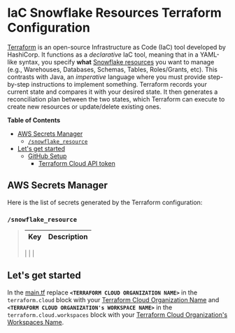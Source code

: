 # IaC Snowflake Resources Terraform Configuration
[Terraform](https://terraform.io) is an open-source Infrastructure as Code (IaC) tool developed by HashiCorp. It functions as a _declarative_ IaC tool, meaning that in a YAML-like syntax, you specify **what** [Snowflake resources](https://registry.terraform.io/providers/Snowflake-Labs/snowflake/latest) you want to manage (e.g., Warehouses, Databases, Schemas, Tables, Roles/Grants, etc). This contrasts with Java, an _imperative_ language where you must provide step-by-step instructions to implement something. Terraform records your current state and compares it with your desired state. It then generates a reconciliation plan between the two states, which Terraform can execute to create new resources or update/delete existing ones.

**Table of Contents**

<!-- toc -->
+ [AWS Secrets Manager](#aws-secrets-manager)
    - [`/snowflake_resource`](#snowflake_resource)
+ [Let's get started](#lets-get-started)
    + [GitHub Setup](#github-setup)
        - [Terraform Cloud API token](#terraform-cloud-api-token)
<!-- tocstop -->

## AWS Secrets Manager
Here is the list of secrets generated by the Terraform configuration:

### `/snowflake_resource`
> Key|Description
> -|-
> |
> |
> |

## Let's get started
In the [main.tf](main.tf) replace **`<TERRAFORM CLOUD ORGANIZATION NAME>`** in the `terraform.cloud` block with your [Terraform Cloud Organization Name](https://developer.hashicorp.com/terraform/cloud-docs/users-teams-organizations/organizations) and **`<TERRAFORM CLOUD ORGANIZATION's WORKSPACE NAME>`** in the `terraform.cloud.workspaces` block with your [Terraform Cloud Organization's Workspaces Name](https://developer.hashicorp.com/terraform/cloud-docs/workspaces).
